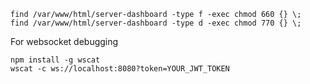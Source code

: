 

```
find /var/www/html/server-dashboard -type f -exec chmod 660 {} \;
find /var/www/html/server-dashboard -type d -exec chmod 770 {} \;
```

For websocket debugging

```
npm install -g wscat
wscat -c ws://localhost:8080?token=YOUR_JWT_TOKEN
```

